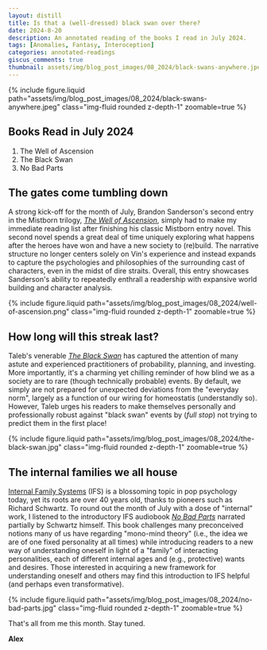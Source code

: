```yaml
---
layout: distill
title: Is that a (well-dressed) black swan over there?
date: 2024-8-20
description: An annotated reading of the books I read in July 2024.
tags: [Anomalies, Fantasy, Interoception]
categories: annotated-readings
giscus_comments: true
thumbnail: assets/img/blog_post_images/08_2024/black-swans-anywhere.jpeg
---
```


<div class="l-page">
  {% include figure.liquid path="assets/img/blog_post_images/08_2024/black-swans-anywhere.jpeg" class="img-fluid rounded z-depth-1" zoomable=true %}
</div>

## Books Read in July 2024
1. The Well of Ascension
2. The Black Swan
3. No Bad Parts

## The gates come tumbling down

A strong kick-off for the month of July, Brandon Sanderson's second entry in the Mistborn trilogy, [*The Well of Ascension*](https://www.brandonsanderson.com/the-mistborn-saga-the-original-trilogy/), simply had to make my immediate reading list after finishing his classic Mistborn entry novel. This second novel spends a great deal of time uniquely exploring what happens after the heroes have won and have a new society to (re)build. The narrative structure no longer centers solely on Vin's experience and instead expands to capture the psychologies and philosophies of the surrounding cast of characters, even in the midst of dire straits. Overall, this entry showcases Sanderson's ability to repeatedly enthrall a readership with expansive world building and character analysis.

<div class="l-body">
  {% include figure.liquid path="assets/img/blog_post_images/08_2024/well-of-ascension.png" class="img-fluid rounded z-depth-1" zoomable=true %}
</div>

## How long will this streak last?

Taleb's venerable [*The Black Swan*](https://en.wikipedia.org/wiki/The_Black_Swan:_The_Impact_of_the_Highly_Improbable) has captured the attention of many astute and experienced practitioners of probability, planning, and investing. More importantly, it's a charming yet chilling reminder of how blind we as a society are to rare (though technically probable) events. By default, we simply are not prepared for unexpected deviations from the "everyday norm", largely as a function of our wiring for homeostatis (understandly so). However, Taleb urges his readers to make themselves personally and professionally robust against "black swan" events by (*full stop*) not trying to predict them in the first place!

<div class="l-body">
  {% include figure.liquid path="assets/img/blog_post_images/08_2024/the-black-swan.jpg" class="img-fluid rounded z-depth-1" zoomable=true %}
</div>

## The internal families we all house

[Internal Family Systems](https://ifs-institute.com/) (IFS) is a blossoming topic in pop psychology today, yet its roots are over 40 years old, thanks to pioneers such as Richard Schwartz. To round out the month of July with a dose of "internal" work, I listened to the introductory IFS audiobook [*No Bad Parts*](https://ifs-institute.com/nobadparts) narrated partially by Schwartz himself. This book challenges many preconceived notions many of us have regarding "mono-mind theory" (i.e., the idea we are of one fixed personality at all times) while introducing readers to a new way of understanding oneself in light of a "family" of interacting personalities, each of different internal ages and (e.g., protective) wants and desires. Those interested in acquiring a new framework for understanding oneself and others may find this introduction to IFS helpful (and perhaps even transformative).

<div class="l-body">
  {% include figure.liquid path="assets/img/blog_post_images/08_2024/no-bad-parts.jpg" class="img-fluid rounded z-depth-1" zoomable=true %}
</div>

That's all from me this month. Stay tuned.

**Alex**